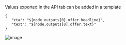 


Values exported in the API tab can be added in a template

```
{  
   "cta": "${node.outputs[0].offer.headline}",
   "text": "${node.outputs[0].offer.text}"
}

```

![image](https://github.com/soreilly6/engagementCloud/assets/88727212/58915299-c69d-4244-a021-c60f7df7d449)
